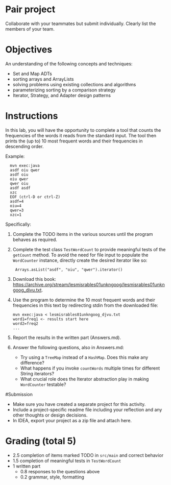 # Pair project

Collaborate with your teammates but submit individually.
Clearly list the members of your team.

# Objectives

An understanding of the following concepts and techniques:

- Set and Map ADTs
- sorting arrays and ArrayLists
- solving problems using existing collections and algorithms
- parameterizing sorting by a comparison strategy
- Iterator, Strategy, and Adapter design patterns

# Instructions

In this lab, you will have the opportunity to complete a tool that counts the frequencies
of the words it reads from the standard input.
The tool then prints the (up to) 10 most frequent words and their frequencies in descending order.

Example:

      mvn exec:java
      asdf oiu qwer
      asdf oiu
      oiu qwer
      qwer oiu
      asdf asdf
      xzc
      EOF (ctrl-D or ctrl-Z)
      asdf=4
      oiu=4
      qwer=3
      xzc=1

Specifically:

1. Complete the TODO items in the various sources until the program behaves as required.
1. Complete the test class `TestWordCount` to provide meaningful tests of the `getCount` method.
   To avoid the need for file input to populate the `WordCounter` instance,
   directly create the desired iterator like so:

        Arrays.asList("asdf", "oiu", "qwer").iterator()

1. Download this book: https://archive.org/stream/lesmisrables01unkngoog/lesmisrables01unkngoog_djvu.txt.
1. Use the program to determine the 10 most frequent words and their frequencies in this text by redirecting stdin from the downloaded file:

       mvn exec:java < lesmisrables01unkngoog_djvu.txt
       word1=freq1 <- results start here
       word2=freq2
       ...

1. Report the results in the written part (Answers.md).
1. Answer the following questions, also in Answers.md:
   - Try using a `TreeMap` instead of a `HashMap`. Does this make any difference?
   - What happens if you invoke `countWords` multiple times for different String iterators?
   - What crucial role does the Iterator abstraction play in making `WordCounter` testable?


#Submission

-    Make sure you have created a separate project for this activity.
-    Include a project-specific readme file including your reflection and any other thoughts or design decisions.
-    In IDEA, export your project as a zip file and attach here.


# Grading (total 5)

- 2.5 completion of items marked TODO in `src/main` and correct behavior
- 1.5 completion of meaningful tests in `TestWordCount`
- 1 written part
  - 0.8 responses to the questions above
  - 0.2 grammar, style, formatting
